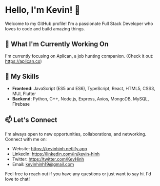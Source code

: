 # Hello, I'm Kevin! 👋

Welcome to my GitHub profile! I'm a passionate Full Stack Developer who loves to code and build amazing things.

## 🔭 What I'm Currently Working On

I'm currently focusing on Aplican, a job hunting companion. (Check it out: https://aplican.co)

## 🚀 My Skills

- **Frontend**: JavaScript (ES5 and ES6), TypeScript, React, HTML5, CSS3, MUI, Flutter
- **Backend**: Python, C++, Node.js, Express, Axios, MongoDB, MySQL, Firebase

## 📫 Let's Connect

I'm always open to new opportunities, collaborations, and networking. Connect with me on:

- Website: https://kevinhinh.netlify.app
- LinkedIn: https://linkedin.com/in/kevin-hinh
- Twitter: https://twitter.com/KevHinh
- Email: kevinhinh19@gmail.com

Feel free to reach out if you have any questions or just want to say hi. I'd love to chat!
